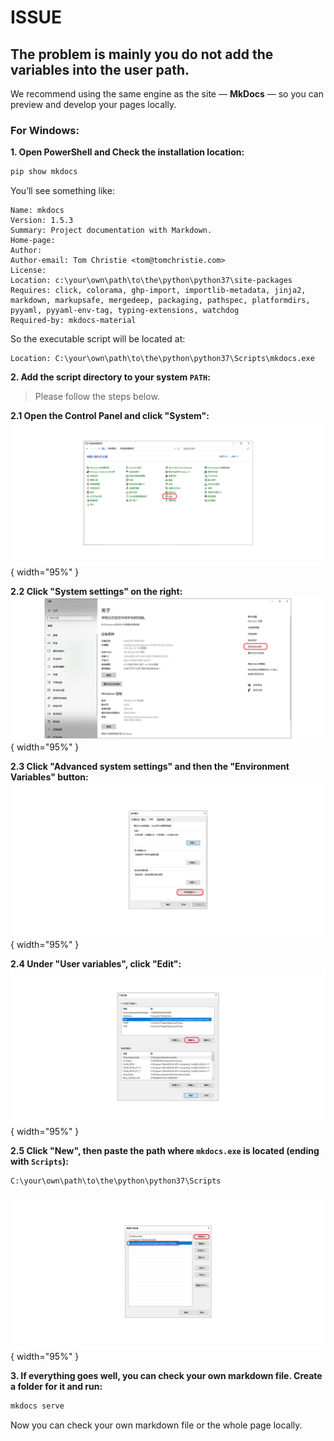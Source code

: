 # ISSUE

## The problem is mainly you do not add the variables into the user path.

We recommend using the same engine as the site — **MkDocs** — so you can preview and develop your pages locally.

### For Windows:

**1. Open PowerShell and Check the installation location:**

```bash
pip show mkdocs
```

You’ll see something like:

```text linenums="1" hl_lines="8"
Name: mkdocs
Version: 1.5.3
Summary: Project documentation with Markdown.
Home-page:
Author:
Author-email: Tom Christie <tom@tomchristie.com>
License:
Location: c:\your\own\path\to\the\python\python37\site-packages
Requires: click, colorama, ghp-import, importlib-metadata, jinja2, markdown, markupsafe, mergedeep, packaging, pathspec, platformdirs, pyyaml, pyyaml-env-tag, typing-extensions, watchdog
Required-by: mkdocs-material
```

So the executable script will be located at:

```text
Location: C:\your\own\path\to\the\python\python37\Scripts\mkdocs.exe
```

**2. Add the script directory to your system `PATH`:**

> Please follow the steps below.

**2.1 Open the Control Panel and click "System":**  
![screen shot](images/control_panel.png){ width="95%" }

**2.2 Click "System settings" on the right:**  
![screen shot](images/system_setting.png){ width="95%" }

**2.3 Click "Advanced system settings" and then the "Environment Variables" button:**  
![screen shot](images/advanced_setting.png){ width="95%" }

**2.4 Under "User variables", click "Edit":**  
![screen shot](images/environment_variables.png){ width="95%" }

**2.5 Click "New", then paste the path where `mkdocs.exe` is located (ending with `Scripts`):**

```text
C:\your\own\path\to\the\python\python37\Scripts
```

![screen shot](images/adding_path.png){ width="95%" }

**3. If everything goes well, you can check your own markdown file. Create a folder for it and run:**

```bash
mkdocs serve
```

Now you can check your own markdown file or the whole page locally.
